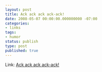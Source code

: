```yaml
---
layout: post
title: Ack ack ack ack-ack!
date: 2008-05-07 00:00:00.000000000 -07:00
categories:
- links
tags:
- humor
status: publish
type: post
published: true
---
```

Link: <a href="http://www.timburtoncollective.com/sound/mars7.wav">Ack ack ack ack-ack!</a>
